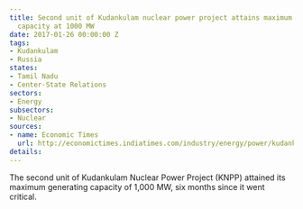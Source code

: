 ```yaml
---
title: Second unit of Kudankulam nuclear power project attains maximum generating
  capacity at 1000 MW
date: 2017-01-26 00:00:00 Z
tags:
- Kudankulam
- Russia
states:
- Tamil Nadu
- Center-State Relations
sectors:
- Energy
subsectors:
- Nuclear
sources:
- name: Economic Times
  url: http://economictimes.indiatimes.com/industry/energy/power/kudankulam-2nd-unit-generates-full-capacity-of-1000-mwe/articleshow/56717880.cms
details: 
---
```


The second unit of Kudankulam Nuclear Power Project (KNPP) attained its maximum generating capacity of 1,000 MW, six months since it went critical.
